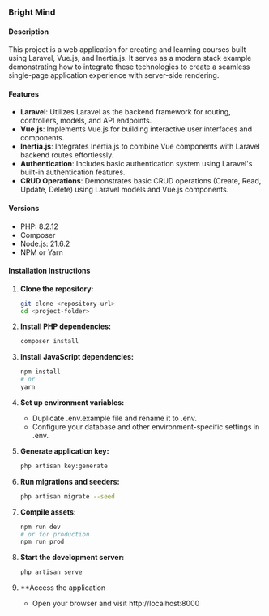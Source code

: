 ### Bright Mind

#### Description
This project is a web application for creating and learning courses built using Laravel, Vue.js, and Inertia.js. It serves as a modern stack example demonstrating how to integrate these technologies to create a seamless single-page application experience with server-side rendering.

#### Features
- **Laravel**: Utilizes Laravel as the backend framework for routing, controllers, models, and API endpoints.
- **Vue.js**: Implements Vue.js for building interactive user interfaces and components.
- **Inertia.js**: Integrates Inertia.js to combine Vue components with Laravel backend routes effortlessly.
- **Authentication**: Includes basic authentication system using Laravel's built-in authentication features.
- **CRUD Operations**: Demonstrates basic CRUD operations (Create, Read, Update, Delete) using Laravel models and Vue.js components.

#### Versions
- PHP: 8.2.12
- Composer
- Node.js: 21.6.2
- NPM or Yarn

#### Installation Instructions
1. **Clone the repository:**
   ```bash
   git clone <repository-url>
   cd <project-folder>
   
2. **Install PHP dependencies:**
   ```bash
   composer install
   
3. **Install JavaScript dependencies:**
   ```bash
   npm install
   # or
   yarn

4. **Set up environment variables:**
   - Duplicate .env.example file and rename it to .env.
   - Configure your database and other environment-specific settings in .env.
  
5. **Generate application key:**
   ```bash
   php artisan key:generate

6. **Run migrations and seeders:**
   ```bash
   php artisan migrate --seed

7. **Compile assets:**
   ```bash
   npm run dev
   # or for production
   npm run prod

8. **Start the development server:**
   ```bash
   php artisan serve

9. **Access the application
    - Open your browser and visit http://localhost:8000
    
